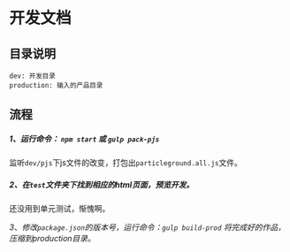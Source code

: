# 开发文档


## 目录说明

    dev: 开发目录
    production: 输入的产品目录


## 流程

##### 1、运行命令： `npm start` 或 `gulp pack-pjs`
监听`dev/pjs`下js文件的改变，打包出`particleground.all.js`文件。

##### 2、在`test`文件夹下找到相应的html页面，预览开发。
还没用到单元测试，惭愧啊。

*3、修改`package.json`的版本号，运行命令：`gulp build-prod`
将完成好的作品，压缩到production目录。*

